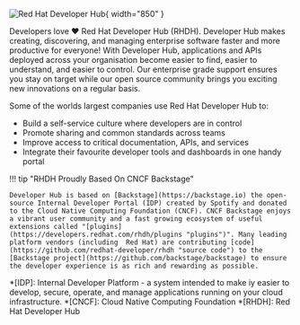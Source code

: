 ![Red Hat Developer Hub](./images/hero-banner.jpg){ width="850" }

Developers love :heart: Red Hat Developer Hub (RHDH). Developer Hub makes creating, discovering, and managing enterprise software faster and more productive for everyone! With Developer Hub, applications and APIs deployed across your organisation become easier to find, easier to understand, and easier to control. Our enterprise grade support ensures you stay on target while our open source community brings you exciting new innovations on a regular basis. 

Some of the worlds largest companies use Red Hat Developer Hub to:

* Build a self-service culture where developers are in control
* Promote sharing and common standards across teams
* Improve access to critical documentation, APIs, and services
* Integrate their favourite developer tools and dashboards in one handy portal 

!!! tip "RHDH Proudly Based On CNCF Backstage"

    Developer Hub is based on [Backstage](https://backstage.io) the open-source Internal Developer Portal (IDP) created by Spotify and donated to the Cloud Native Computing Foundation (CNCF). CNCF Backstage enjoys a vibrant user community and a fast growing ecosystem of useful extensions called "[plugins](https://developers.redhat.com/rhdh/plugins "plugins")". Many leading platform vendors (including  Red Hat) are contributing [code](https://github.com/redhat-developer/rhdh "source code") to the [Backstage project](https://github.com/backstage/backstage) to ensure the developer experience is as rich and rewarding as possible.

*[IDP]: Internal Developer Platform - a system intended to make iy easier to develop, secure, operate, and manage applications running on your cloud infrastructure.
*[CNCF]: Cloud Native Computing Foundation
*[RHDH]: Red Hat Developer Hub
